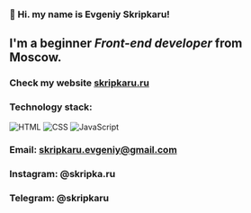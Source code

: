 ### 👋 Hi. my name is **Evgeniy Skripkaru**!
## I'm a beginner *Front-end developer* from Moscow.
### Check my website [skripkaru.ru](https://skripkaru.ru/)
### Technology stack:
![HTML](https://img.shields.io/badge/-html-090909?style=for-the-badge&logo=html5)
![CSS](https://img.shields.io/badge/-css-090909?style=for-the-badge&logo=css3)
![JavaScript](https://img.shields.io/badge/-javascript-090909?style=for-the-badge&logo=javascript)

### Email: skripkaru.evgeniy@gmail.com
### Instagram: @skripka.ru
### Telegram: @skripkaru
